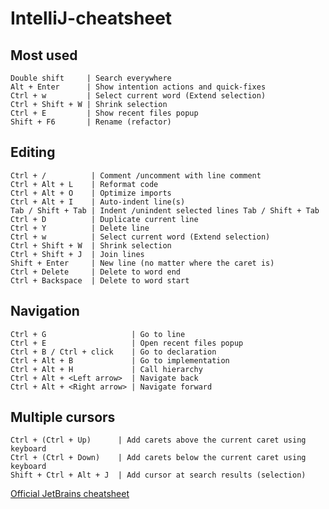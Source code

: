 # IntelliJ-cheatsheet

## Most used
```
Double shift     | Search everywhere
Alt + Enter      | Show intention actions and quick-fixes
Ctrl + w         | Select current word (Extend selection)
Ctrl + Shift + W | Shrink selection 
Ctrl + E         | Show recent files popup 
Shift + F6       | Rename (refactor)
```

## Editing
```
Ctrl + /          | Comment /uncomment with line comment 
Ctrl + Alt + L    | Reformat code
Ctrl + Alt + O    | Optimize imports
Ctrl + Alt + I    | Auto-indent line(s) 
Tab / Shift + Tab | Indent /unindent selected lines Tab / Shift + Tab
Ctrl + D          | Duplicate current line
Ctrl + Y          | Delete line
Ctrl + w          | Select current word (Extend selection)
Ctrl + Shift + W  | Shrink selection 
Ctrl + Shift + J  | Join lines
Shift + Enter     | New line (no matter where the caret is)
Ctrl + Delete     | Delete to word end 
Ctrl + Backspace  | Delete to word start 
```

## Navigation
```
Ctrl + G                   | Go to line
Ctrl + E                   | Open recent files popup
Ctrl + B / Ctrl + click    | Go to declaration
Ctrl + Alt + B             | Go to implementation
Ctrl + Alt + H             | Call hierarchy
Ctrl + Alt + <Left arrow>  | Navigate back
Ctrl + Alt + <Right arrow> | Navigate forward
```

## Multiple cursors
```
Ctrl + (Ctrl + Up)      | Add carets above the current caret using keyboard
Ctrl + (Ctrl + Down)    | Add carets below the current caret using keyboard
Shift + Ctrl + Alt + J  | Add cursor at search results (selection)
```

[Official JetBrains cheatsheet](https://resources.jetbrains.com/storage/products/intellij-idea/docs/IntelliJIDEA_ReferenceCard.pdf)
